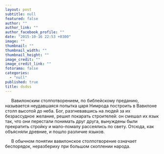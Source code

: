 ```yaml
---
layout: post
subtitle: null
featured: false
author: ""
author_link: ""
author_facebook_profile: ""
date: "2015-10-16 22:53 +0300"
image: ""
thumbnail: ""
thumbnail_width: ""
thumbnail_height: ""
image_credit: ""
image_credit_link: ""
fotorama: false
categories: 
  - "null"
published: true
title: dsdss
---
```


<head>
  <meta charset="utf-8">
  <title>Отступ первой строки</title>
  <style>
   p {
    text-indent: 20px; /* Отступ первой строки в пикселах */
   }
  </style>
 </head>
 <body>
  <p>Вавилонским столпотворением, по библейскому преданию, называется неудавшаяся 
     попытка царя Нимрода построить в Вавилоне столп высотой до неба. Бог, 
     разгневавшись на людей за их безрассудное желание, решил покарать 
     строителей: он смешал их язык так, что они перестали понимать друг друга, 
     вынуждены были прекратить стройку и мало-помалу рассеялись по свету. Отсюда, 
     как объясняли древние, и пошло различие языков.</p>
  <p>В обычном понятии вавилонское столпотворение означает беспорядок, неразбериху 
     при большом скоплении народа.</p>
 </body>